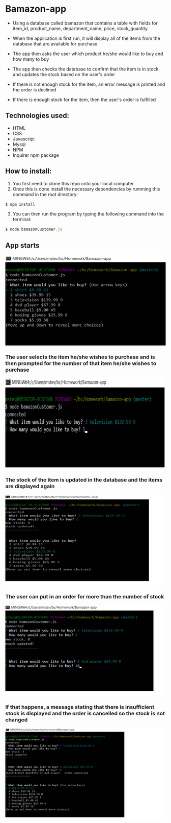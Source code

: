 # Bamazon-app

* Using a database called bamazon that contains a table with fields for item_id, product_name, department_name, price, stock_quantity

* When the application is first run, it will display all of the items from the database that are available for purchase

* The app then asks the user which product he/she would like to buy and how many to buy

* The app then checks the database to confirm that the item is in stock and updates the stock based on the user's order

*  If there is not enough stock for the item, an error message is printed and the order is declined

*  If there is enough stock for the item, then the user's order is fulfilled

## Technologies used:
* HTML
* CSS
* Javascript
* Mysql
* NPM
* Inquirer npm package

## How to install:
1. You first need to clone this repo onto your local computer
2. Once this is done install the necessary dependencies by runnning this command in the root directory:
```javascript
$ npm install
```
3. You can then run the program by typing the following command into the terminal:
```javascript
$ node bamazonCustomer.js
```

## App starts
![concert-this functionality](/screenshots/bamazon1.png)

### The user selects the item he/she wishes to purchase and is then prompted for the number of that item he/she wishes to purchase
![concert-this functionality](/screenshots/bamazon2.png)

### The stock of the item is updated in the database and the items are displayed again
![concert-this functionality](/screenshots/bamazon3.png)

### The user can put in an order for more than the number of stock
![concert-this functionality](/screenshots/bamazon4.png)

### If that happens, a message stating that there is insufficient stock is displayed and the order is cancelled so the stock is not changed
![concert-this functionality](/screenshots/bamazon5.png)
